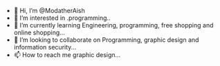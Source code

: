 - 👋 Hi, I’m @ModatherAish
- 👀 I’m interested in .programming..
- 🌱 I’m currently learning Engineering, programming, free shopping and online shopping...
- 💞️ I’m looking to collaborate on Programming, graphic design and information security...
- 📫 How to reach me graphic design...

<!---
ModatherAish/ModatherAish is a ✨ special ✨ repository because its `README.md` (this file) appears on your GitHub profile.
You can click the Preview link to take a look at your changes.
--->
